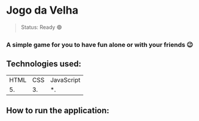 <h1>Jogo da Velha</h1>

> Status: Ready 🟢

### A simple game for you to have fun alone or with your friends 😉

## Technologies used:

<table>
 
  <tr>
    <td>HTML</td>
    <td>CSS</td>
    <td>JavaScript</td>
  </tr>
  <tr>
    <td>5.</td>
    <td>3.</td>
    <td>*.</td>
  </tr>
  
</table>

## How to run the application:

